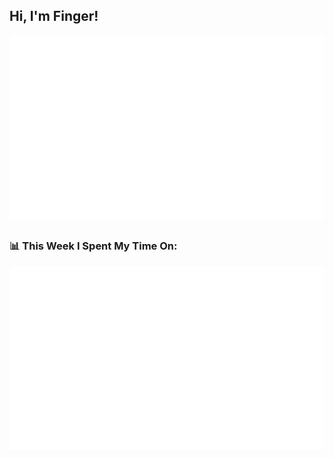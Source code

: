 <h2> Hi, I'm Finger!</h2>

<img align="right" src="https://raw.githubusercontent.com/spianmo/github-stats/master/generated/overview.svg#gh-light-mode-only">

<!-- <img align="right" height="160em" src="https://github-readme-stats-eight-theta.vercel.app/api/top-langs/?username=spianmo&layout=compact&langs_count=8&theme=algolia"/>	 -->
	
```go
package main

type Me struct {
	Name   string
	Job    string
	Code   string
	Skills string
}

func main() {
	me := &Me{
		Name:   "Finger",
		Job:    "Client-side Engineer",
		Code:   "Java, Kotlin, C#, Rust and C++ and Others",
		Skills: "Android, Security, Cross-platform client, NLP, CV, ASR ^o^",
	}
	_ = me
}
```


<h3>📊 This Week I Spent My Time On:</h3>
<img align='right' src="https://raw.githubusercontent.com/spianmo/github-stats/master/generated/languages.svg#gh-light-mode-only">

<!--START_SECTION:waka-->

```txt
Kotlin                 6 hrs 23 mins   █████░░░░░░░░░░░░░░░░░░░░   20.63 %
CMake                  5 hrs 19 mins   ████▒░░░░░░░░░░░░░░░░░░░░   17.18 %
TypeScript             4 hrs 8 mins    ███▒░░░░░░░░░░░░░░░░░░░░░   13.36 %
C++                    3 hrs 18 mins   ██▓░░░░░░░░░░░░░░░░░░░░░░   10.65 %
Vue.js                 2 hrs 38 mins   ██░░░░░░░░░░░░░░░░░░░░░░░   08.51 %
```

<!--END_SECTION:waka-->
